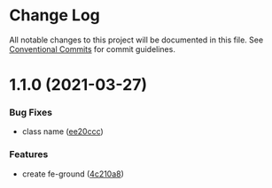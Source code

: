 # Change Log

All notable changes to this project will be documented in this file.
See [Conventional Commits](https://conventionalcommits.org) for commit guidelines.

# 1.1.0 (2021-03-27)


### Bug Fixes

* class name ([ee20ccc](https://github.com/eleven-net-cn/fe-ground/commit/ee20ccce98137668543463b6eb1ab9ef917ae8c3))


### Features

* create fe-ground ([4c210a8](https://github.com/eleven-net-cn/fe-ground/commit/4c210a819e796f67f7341d77a1268335c74d5564))
